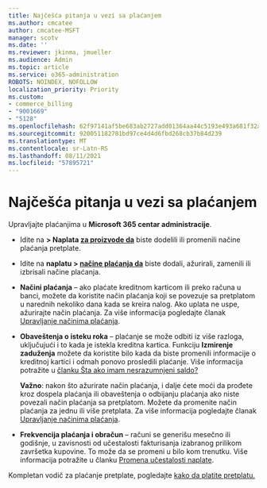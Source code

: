 ```yaml
---
title: Najčešća pitanja u vezi sa plaćanjem
ms.author: cmcatee
author: cmcatee-MSFT
manager: scotv
ms.date: ''
ms.reviewer: jkinma, jmueller
ms.audience: Admin
ms.topic: article
ms.service: o365-administration
ROBOTS: NOINDEX, NOFOLLOW
localization_priority: Priority
ms.custom:
- commerce_billing
- "9001669"
- "5128"
ms.openlocfilehash: 62f97141af5be683ab2727add01364aa44c5193e493a681f32acd208f7197825
ms.sourcegitcommit: 920051182781bd97ce4d4d6fbd268cb37b84d239
ms.translationtype: MT
ms.contentlocale: sr-Latn-RS
ms.lasthandoff: 08/11/2021
ms.locfileid: "57895721"
---
```

# <a name="payment-faq"></a>Najčešća pitanja u vezi sa plaćanjem

Upravljajte plaćanjima u **Microsoft 365 centar administracije**.

- Idite na **> Naplata [za proizvode da](https://go.microsoft.com/fwlink/p/?linkid=842054)** biste dodelili ili promenili načine plaćanja pretplate.
- Idite na **naplatu > [načine plaćanja da](https://go.microsoft.com/fwlink/p/?linkid=2018806)** biste dodali, ažurirali, zamenili ili izbrisali načine plaćanja.

- **Načini plaćanja** – ako plaćate kreditnom karticom ili preko računa u banci, možete da koristite način plaćanja koji se povezuje sa pretplatom u narednih nekoliko dana kada se kreira nalog. Ako uplata ne uspe, ažurirajte način plaćanja. Za više informacija pogledajte članak [Upravljanje načinima plaćanja](https://docs.microsoft.com/microsoft-365/commerce/billing-and-payments/manage-payment-methods).

- **Obaveštenja o isteku roka** – plaćanje se može odbiti iz više razloga, uključujući i to kada je istekla kreditna kartica. Funkciju **Izmirenje zaduženja** možete da koristite bilo kada da biste promenili informacije o kreditnoj kartici i odmah ponovo prosledili plaćanje. Više informacija potražite u [članku Šta ako imam nesrazumnjeni saldo?](https://docs.microsoft.com/microsoft-365/commerce/billing-and-payments/pay-for-your-subscription#what-if-i-have-an-outstanding-balance)

    **Važno**: nakon što ažurirate način plaćanja, i dalje ćete moći da prođete kroz dospela plaćanja ili obaveštenja o odbijanju plaćanja ako niste povezali način plaćanja sa pretplatom. Možete da promenite način plaćanja za jednu ili više pretplata. Za više informacija pogledajte članak [Upravljanje načinima plaćanja](https://docs.microsoft.com/microsoft-365/commerce/billing-and-payments/manage-payment-methods).

- **Frekvencija plaćanja i obračun** – računi se generišu mesečno ili godišnje, u zavisnosti od učestalosti fakturisanja izabranog prilikom završetka kupovine. To može da se promeni u bilo kom trenutku. Više informacija potražite u članku [Promena učestalosti naplate](https://docs.microsoft.com/microsoft-365/commerce/billing-and-payments/change-payment-frequency).

Kompletan vodič za plaćanje pretplate, pogledajte [kako da platite pretplatu.](https://docs.microsoft.com/microsoft-365/commerce/billing-and-payments/pay-for-your-subscription)

